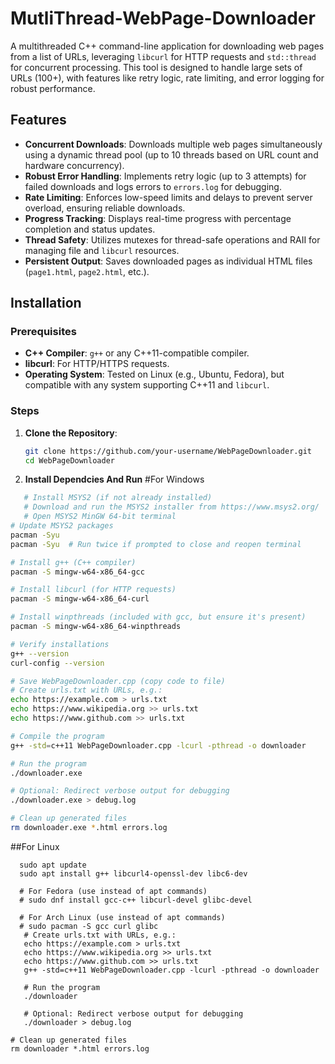 # MutliThread-WebPage-Downloader

A multithreaded C++ command-line application for downloading web pages from a list of URLs, leveraging `libcurl` for HTTP requests and `std::thread` for concurrent processing. This tool is designed to handle large sets of URLs (100+), with features like retry logic, rate limiting, and error logging for robust performance.

## Features
- **Concurrent Downloads**: Downloads multiple web pages simultaneously using a dynamic thread pool (up to 10 threads based on URL count and hardware concurrency).
- **Robust Error Handling**: Implements retry logic (up to 3 attempts) for failed downloads and logs errors to `errors.log` for debugging.
- **Rate Limiting**: Enforces low-speed limits and delays to prevent server overload, ensuring reliable downloads.
- **Progress Tracking**: Displays real-time progress with percentage completion and status updates.
- **Thread Safety**: Utilizes mutexes for thread-safe operations and RAII for managing file and `libcurl` resources.
- **Persistent Output**: Saves downloaded pages as individual HTML files (`page1.html`, `page2.html`, etc.).

## Installation

### Prerequisites
- **C++ Compiler**: `g++` or any C++11-compatible compiler.
- **libcurl**: For HTTP/HTTPS requests.
- **Operating System**: Tested on Linux (e.g., Ubuntu, Fedora), but compatible with any system supporting C++11 and `libcurl`.

### Steps
1. **Clone the Repository**:
   ```bash
   git clone https://github.com/your-username/WebPageDownloader.git
   cd WebPageDownloader
   ```
2. **Install Dependcies And Run**
   #For Windows
```bash
   # Install MSYS2 (if not already installed)
   # Download and run the MSYS2 installer from https://www.msys2.org/
   # Open MSYS2 MinGW 64-bit terminal
# Update MSYS2 packages
pacman -Syu
pacman -Syu  # Run twice if prompted to close and reopen terminal

# Install g++ (C++ compiler)
pacman -S mingw-w64-x86_64-gcc

# Install libcurl (for HTTP requests)
pacman -S mingw-w64-x86_64-curl

# Install winpthreads (included with gcc, but ensure it's present)
pacman -S mingw-w64-x86_64-winpthreads

# Verify installations
g++ --version
curl-config --version

# Save WebPageDownloader.cpp (copy code to file)
# Create urls.txt with URLs, e.g.:
echo https://example.com > urls.txt
echo https://www.wikipedia.org >> urls.txt
echo https://www.github.com >> urls.txt

# Compile the program
g++ -std=c++11 WebPageDownloader.cpp -lcurl -pthread -o downloader

# Run the program
./downloader.exe

# Optional: Redirect verbose output for debugging
./downloader.exe > debug.log

# Clean up generated files
rm downloader.exe *.html errors.log
```
##For Linux
  ```Terminal
    sudo apt update
    sudo apt install g++ libcurl4-openssl-dev libc6-dev

    # For Fedora (use instead of apt commands)
    # sudo dnf install gcc-c++ libcurl-devel glibc-devel

    # For Arch Linux (use instead of apt commands)
    # sudo pacman -S gcc curl glibc
     # Create urls.txt with URLs, e.g.:
     echo https://example.com > urls.txt
     echo https://www.wikipedia.org >> urls.txt
     echo https://www.github.com >> urls.txt
     g++ -std=c++11 WebPageDownloader.cpp -lcurl -pthread -o downloader

     # Run the program
     ./downloader

     # Optional: Redirect verbose output for debugging
     ./downloader > debug.log

  # Clean up generated files
  rm downloader *.html errors.log
```

  
